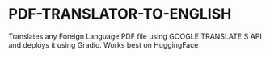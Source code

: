 # PDF-TRANSLATOR-TO-ENGLISH
Translates any Foreign Language PDF file using GOOGLE TRANSLATE'S API and deploys it using Gradio. Works best on HuggingFace
